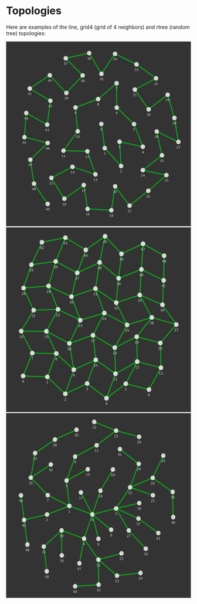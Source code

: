 # Topologies

Here are examples of the line, grid4 (grid of 4 neighbors) and rtree (random tree) topologies:

![image](line/line-0050.png)
![image](grid4/grid4-0049.png)
![image](rtree/rtree-0050.png)
